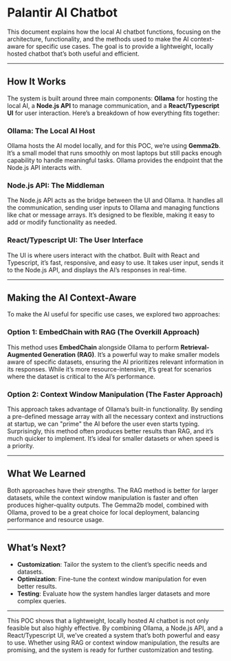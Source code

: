 # Palantir AI Chatbot

This document explains how the local AI chatbot functions, focusing on the architecture, functionality, and the methods used to make the AI context-aware for specific use cases. The goal is to provide a lightweight, locally hosted chatbot that’s both useful and efficient.

---

## How It Works

The system is built around three main components: **Ollama** for hosting the local AI, a **Node.js API** to manage communication, and a **React/Typescript UI** for user interaction. Here’s a breakdown of how everything fits together:

### Ollama: The Local AI Host
Ollama hosts the AI model locally, and for this POC, we’re using **Gemma2b**. It’s a small model that runs smoothly on most laptops but still packs enough capability to handle meaningful tasks. Ollama provides the endpoint that the Node.js API interacts with.

### Node.js API: The Middleman
The Node.js API acts as the bridge between the UI and Ollama. It handles all the communication, sending user inputs to Ollama and managing functions like chat or message arrays. It’s designed to be flexible, making it easy to add or modify functionality as needed.

### React/Typescript UI: The User Interface
The UI is where users interact with the chatbot. Built with React and Typescript, it’s fast, responsive, and easy to use. It takes user input, sends it to the Node.js API, and displays the AI’s responses in real-time.

---

## Making the AI Context-Aware

To make the AI useful for specific use cases, we explored two approaches:

### Option 1: EmbedChain with RAG (The Overkill Approach)
This method uses **EmbedChain** alongside Ollama to perform **Retrieval-Augmented Generation (RAG)**. It’s a powerful way to make smaller models aware of specific datasets, ensuring the AI prioritizes relevant information in its responses. While it’s more resource-intensive, it’s great for scenarios where the dataset is critical to the AI’s performance.

### Option 2: Context Window Manipulation (The Faster Approach)
This approach takes advantage of Ollama’s built-in functionality. By sending a pre-defined message array with all the necessary context and instructions at startup, we can "prime" the AI before the user even starts typing. Surprisingly, this method often produces better results than RAG, and it’s much quicker to implement. It’s ideal for smaller datasets or when speed is a priority.

---

## What We Learned

Both approaches have their strengths. The RAG method is better for larger datasets, while the context window manipulation is faster and often produces higher-quality outputs. The Gemma2b model, combined with Ollama, proved to be a great choice for local deployment, balancing performance and resource usage.

---

## What’s Next?

- **Customization**: Tailor the system to the client’s specific needs and datasets.  
- **Optimization**: Fine-tune the context window manipulation for even better results.  
- **Testing**: Evaluate how the system handles larger datasets and more complex queries.  

---

This POC shows that a lightweight, locally hosted AI chatbot is not only feasible but also highly effective. By combining Ollama, a Node.js API, and a React/Typescript UI, we’ve created a system that’s both powerful and easy to use. Whether using RAG or context window manipulation, the results are promising, and the system is ready for further customization and testing.
